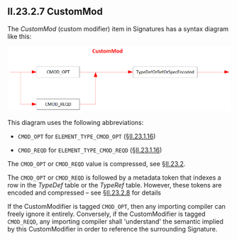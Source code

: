 ## II.23.2.7 CustomMod

The _CustomMod_ (custom modifier) item in Signatures has a syntax diagram like this:

 ![](ii.23.2.7-custommod-figure-1.png)

This diagram uses the following abbreviations:

 * `CMOD_OPT` for `ELEMENT_TYPE_CMOD_OPT` (§[II.23.1.16](ii.23.1.16-element-types-used-in-signatures.md))

 * `CMOD_REQD` for `ELEMENT_TYPE_CMOD_REQD` (§[II.23.1.16](ii.23.1.16-element-types-used-in-signatures.md))

The `CMOD_OPT` or `CMOD_REQD` value is compressed, see §[II.23.2](ii.23.2-blobs-and-signatures.md).

The `CMOD_OPT` or `CMOD_REQD` is followed by a metadata token that indexes a row in the _TypeDef_ table or the _TypeRef_ table. However, these tokens are encoded and compressed &ndash; see §[II.23.2.8](ii.23.2.8-typedeforreforspecencoded.md) for details

If the CustomModifier is tagged `CMOD_OPT`, then any importing compiler can freely ignore it entirely. Conversely, if the CustomModifier is tagged `CMOD_REQD`, any importing compiler shall 'understand' the semantic implied by this CustomModifier in order to reference the surrounding Signature.
